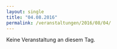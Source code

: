 ```yaml
---
layout: single
title: "04.08.2016"
permalink: /veranstaltungen/2016/08/04/
---
```


Keine Veranstaltung an diesem Tag.
